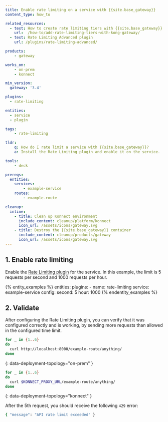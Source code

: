 ```yaml
---
title: Enable rate limiting on a service with {{site.base_gateway}}
content_type: how_to

related_resources:
  - text: How to create rate limiting tiers with {{site.base_gateway}}
    url:  /how-to/add-rate-limiting-tiers-with-kong-gateway/
  - text: Rate Limiting Advanced plugin
    url: /plugins/rate-limiting-advanced/

products:
    - gateway

works_on:
    - on-prem
    - konnect

min_version:
  gateway: '3.4'

plugins:
  - rate-limiting

entities: 
  - service
  - plugin

tags:
    - rate-limiting

tldr:
    q: How do I rate limit a service with {{site.base_gateway}}?
    a: Install the Rate Limiting plugin and enable it on the service.

tools:
    - deck

prereqs:
  entities:
    services:
        - example-service
    routes:
        - example-route

cleanup:
  inline:
    - title: Clean up Konnect environment
      include_content: cleanup/platform/konnect
      icon_url: /assets/icons/gateway.svg
    - title: Destroy the {{site.base_gateway}} container
      include_content: cleanup/products/gateway
      icon_url: /assets/icons/gateway.svg
---
```


## 1. Enable rate limiting

Enable the [Rate Limiting plugin](/plugins/rate-limiting/) for the service. 
In this example, the limit is 5 requests per second and 1000 requests per hour.

{% entity_examples %}
entities:
  plugins:
    - name: rate-limiting
      service: example-service
      config:
        second: 5
        hour: 1000
{% endentity_examples %}

## 2. Validate

After configuring the Rate Limiting plugin, you can verify that it was configured correctly and is working, by sending more requests than allowed in the configured time limit.

```bash
for _ in {1..6}
do
  curl http://localhost:8000/example-route/anything/
done
```
{: data-deployment-topology="on-prem" }

```bash
for _ in {1..6}
do
  curl $KONNECT_PROXY_URL/example-route/anything/
done
```
{: data-deployment-topology="konnect" }

After the 5th request, you should receive the following `429` error:

```bash
{ "message": "API rate limit exceeded" }
```
